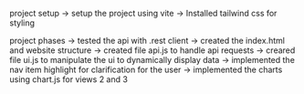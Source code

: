 project setup
    -> setup the project using vite
    -> Installed tailwind css for styling

project phases
    -> tested the api with .rest client
    -> created the index.html and website structure
    -> created file api.js to handle api requests
    -> creared file ui.js to manipulate the ui to dynamically display data
    -> implemented the nav item highlight for clarification for the user
    -> implemented the charts using chart.js for views 2 and 3